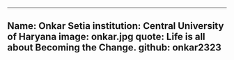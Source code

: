 ---
Name: Onkar Setia
institution: Central University of Haryana
image: onkar.jpg
quote: Life is all about Becoming the Change.
github: onkar2323
------
